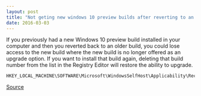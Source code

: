 ```yaml
---
layout: post
title: "Not geting new windows 10 preview builds after reverting to an older build?"
date: 2016-03-03
---
```

If you previously had a new Windows 10 preview build installed in your computer and then you reverted back to an older build, you could lose access to the new build where the new build is no longer offered as an upgrade option. If you want to install that build again, deleting that build number from the list in the Registry Editor will restore the ability to upgrade.
```
HKEY_LOCAL_MACHINE\SOFTWARE\Microsoft\WindowsSelfHost\Applicability\RecoveredFrom 
```
<!-- markdown-link-check-disable -->
[Source](https://www.askvg.com/fix-windows-10-insider-preview-build-10240-not-appearing-on-windows-update/)
<!-- markdown-link-check-enable -->